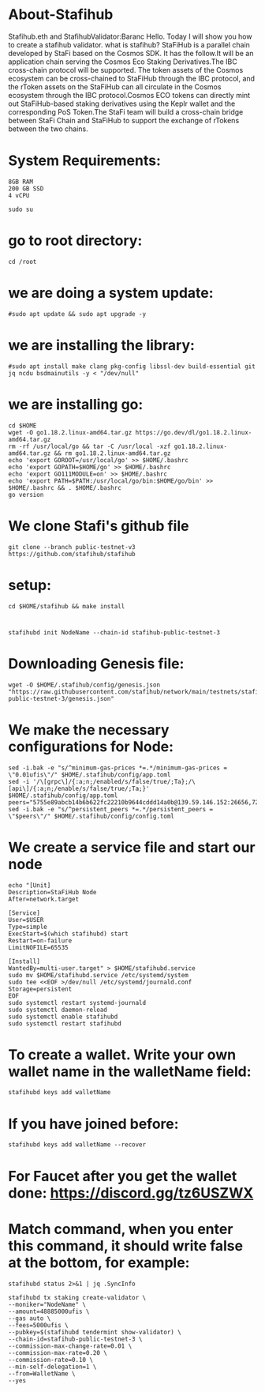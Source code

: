 # About-Stafihub
Stafihub.eth and StafihubValidator:Baranc
Hello. Today I will show you how to create a stafihub validator.
what is stafihub?
StaFiHub is a parallel chain developed by StaFi based on the Cosmos SDK. It has the follow.It will be an application chain serving the Cosmos Eco Staking Derivatives.The IBC cross-chain protocol will be supported. The token assets of the Cosmos ecosystem can be cross-chained to StaFiHub through the IBC protocol, and the rToken assets on the StaFiHub can all circulate in the Cosmos ecosystem through the IBC protocol.Cosmos ECO tokens can directly mint out StaFiHub-based staking derivatives using the Keplr wallet and the corresponding PoS Token.The StaFi team will build a cross-chain bridge between StaFi Chain and StaFiHub to support the exchange of rTokens between the two chains.


# System Requirements: 
```
8GB RAM
200 GB SSD
4 vCPU
```
```
sudo su
```

# go to root directory:
```
cd /root
```

# we are doing a system update:
```
#sudo apt update && sudo apt upgrade -y
```

# we are installing the library:
```
#sudo apt install make clang pkg-config libssl-dev build-essential git jq ncdu bsdmainutils -y < "/dev/null"
```

# we are installing go:
```
cd $HOME
wget -O go1.18.2.linux-amd64.tar.gz https://go.dev/dl/go1.18.2.linux-amd64.tar.gz
rm -rf /usr/local/go && tar -C /usr/local -xzf go1.18.2.linux-amd64.tar.gz && rm go1.18.2.linux-amd64.tar.gz
echo 'export GOROOT=/usr/local/go' >> $HOME/.bashrc
echo 'export GOPATH=$HOME/go' >> $HOME/.bashrc
echo 'export GO111MODULE=on' >> $HOME/.bashrc
echo 'export PATH=$PATH:/usr/local/go/bin:$HOME/go/bin' >> $HOME/.bashrc && . $HOME/.bashrc
go version
```

# We clone Stafi's github file
```
git clone --branch public-testnet-v3 https://github.com/stafihub/stafihub
```

# setup:
```
cd $HOME/stafihub && make install
```
# 
```
stafihubd init NodeName --chain-id stafihub-public-testnet-3
```

# Downloading Genesis file:
```
wget -O $HOME/.stafihub/config/genesis.json "https://raw.githubusercontent.com/stafihub/network/main/testnets/stafihub-public-testnet-3/genesis.json"
```

# We make the necessary configurations for Node:
```
sed -i.bak -e "s/^minimum-gas-prices *=.*/minimum-gas-prices = \"0.01ufis\"/" $HOME/.stafihub/config/app.toml
sed -i '/\[grpc\]/{:a;n;/enabled/s/false/true/;Ta};/\[api\]/{:a;n;/enable/s/false/true/;Ta;}' $HOME/.stafihub/config/app.toml
peers="5755e89abcb14b6b622fc22210b9644cddd14a0b@139.59.146.152:26656,724430a2cf42b94f5da6b24d4741c7418fefa24e@194.60.201.153:26656,fcb0d867153a719492a4a92f7b32533aa95fcc8d@147.135.254.37:26656"
sed -i.bak -e "s/^persistent_peers *=.*/persistent_peers = \"$peers\"/" $HOME/.stafihub/config/config.toml
```

# We create a service file and start our node
```
echo "[Unit]
Description=StaFiHub Node
After=network.target

[Service]
User=$USER
Type=simple
ExecStart=$(which stafihubd) start
Restart=on-failure
LimitNOFILE=65535

[Install]
WantedBy=multi-user.target" > $HOME/stafihubd.service
sudo mv $HOME/stafihubd.service /etc/systemd/system
sudo tee <<EOF >/dev/null /etc/systemd/journald.conf
Storage=persistent
EOF
sudo systemctl restart systemd-journald
sudo systemctl daemon-reload
sudo systemctl enable stafihubd
sudo systemctl restart stafihubd
```

# To create a wallet. Write your own wallet name in the walletName field:
```
stafihubd keys add walletName
```

# If you have joined before:
```
stafihubd keys add walletName --recover
```

# For Faucet after you get the wallet done: https://discord.gg/tz6USZWX

# Match command, when you enter this command, it should write false at the bottom, for example:
```
stafihubd status 2>&1 | jq .SyncInfo
```
 
```
stafihubd tx staking create-validator \
--moniker="NodeName" \
--amount=48885000ufis \
--gas auto \
--fees=5000ufis \
--pubkey=$(stafihubd tendermint show-validator) \
--chain-id=stafihub-public-testnet-3 \
--commission-max-change-rate=0.01 \
--commission-max-rate=0.20 \
--commission-rate=0.10 \
--min-self-delegation=1 \
--from=WalletName \
--yes
```
